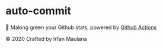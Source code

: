 # auto-commit

🌳 Making green your Github stats, powered by [Github Actions](https://github.com/features/actions)

© 2020 Crafted by Irfan Maulana


